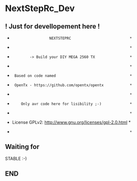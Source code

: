 # NextStepRc_Dev
## ! Just for devellopement here !

 *                      NEXTSTEPRC                           *
 *                                                           *
 *             -> Build your DIY MEGA 2560 TX                *
 *                                                           *
 *      Based on code named                                  *
 *      OpenTx - https://github.com/opentx/opentx            *
 *                                                           *
 *         Only avr code here for lisibility ;-)             *
 *                                                           *
 *  License GPLv2: http://www.gnu.org/licenses/gpl-2.0.html  *
 *                                                           *

## Waiting for

STABLE  :-)

## END

